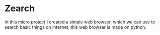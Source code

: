 # Zearch
In this micro project I created a simple web browser, which we can use to search basic things on internet, this web browser is made on python.
